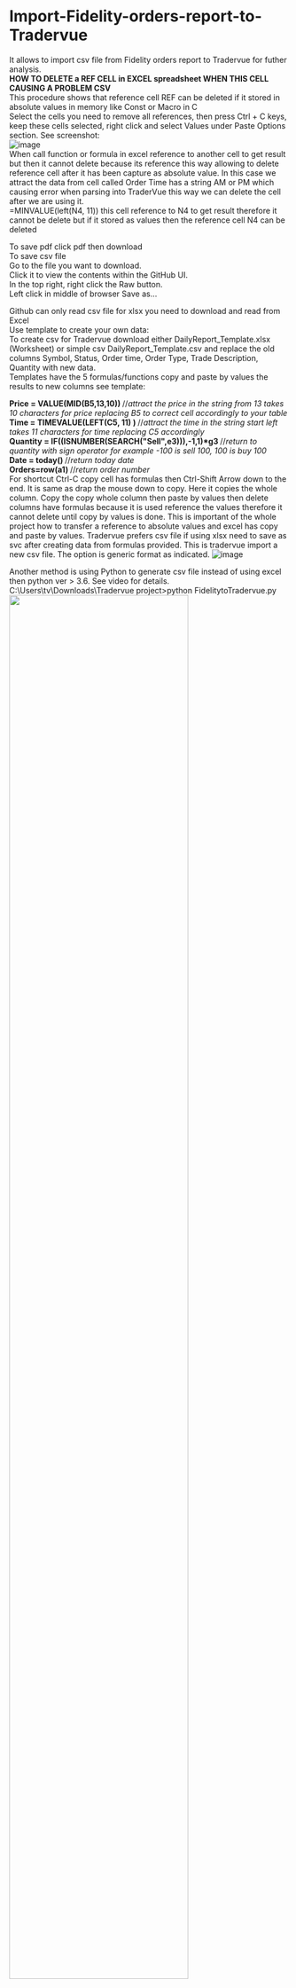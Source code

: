# Import-Fidelity-orders-report-to-Tradervue
It allows to import csv file from Fidelity orders report to Tradervue for futher analysis.<br>
<b>HOW TO DELETE a REF CELL in EXCEL spreadsheet WHEN THIS CELL CAUSING A PROBLEM CSV</b> <br>
This procedure shows that reference cell REF can be deleted if it stored in absolute values in memory like Const or Macro in C <br>
Select the cells you need to remove all references, then press Ctrl + C keys, keep these cells selected, right click and select Values under Paste Options section. See screenshot:<br>
![image](https://user-images.githubusercontent.com/1938390/169705426-857070a3-8255-4a06-a69e-e170d9a3f403.png) <br>
When call function or formula in excel reference to another cell to get result but then it cannot delete because its reference
this way allowing to delete reference cell after it has been capture as absolute value. In this case we attract the data
from cell called Order Time has a string AM or PM which causing error when parsing into TraderVue this way we can delete the cell after we are using it. <br>
=MINVALUE(left(N4, 11))   this cell reference to N4 to get result therefore it cannot be delete but if it stored as values
then the reference cell N4 can be deleted

To save pdf click pdf then download <br>
To save csv file<br>
    Go to the file you want to download.<br>
    Click it to view the contents within the GitHub UI.<br>
    In the top right, right click the Raw button.<br>
    Left click in middle of browser Save as...<br>

Github can only read csv file for xlsx you need to download and read from Excel <br>
Use template to create your own data: <br>
To create csv for Tradervue download either DailyReport_Template.xlsx (Worksheet) or simple csv DailyReport_Template.csv and replace the old columns Symbol, Status, Order time, Order Type, Trade Description, Quantity with new data. <br>
Templates have the 5 formulas/functions copy and paste by values the results to new columns see template:

<b>Price = VALUE(MID(B5,13,10)) </b>  //_attract the price in the string from 13 takes 10 characters for price replacing B5 to correct cell accordingly to your table_<br>
<b>Time = TIMEVALUE(LEFT(C5, 11) ) </b> //_attract the time in the string start left takes 11 characters for time replacing C5 accordingly_ <br>
<b>Quantity = IF((ISNUMBER(SEARCH("Sell",e3))),-1,1)\*g3 </b> //_return to quantity with sign operator for example -100 is sell 100, 100 is buy 100_ <br>
<b>Date = today() </b> //_return today date_ <br>
<b>Orders=row(a1) </b> //_return order number_ <br>
For shortcut Ctrl-C copy cell has formulas then Ctrl-Shift Arrow down to the end. It is same as drap the mouse down to copy. Here it copies the whole column.
Copy the copy whole column then paste by values then delete columns have formulas because it is used reference the values therefore it cannot delete until copy by values is done. This is important of the whole project how to transfer a reference to absolute values and excel has copy and paste by values.
Tradervue prefers csv file if using xlsx need to save as svc after creating data from formulas provided.
This is tradervue import a new csv file. The option is generic format as indicated. 
![image](https://user-images.githubusercontent.com/1938390/171069856-57a01b66-6e1a-4117-b5d6-a4789a16081e.png) 
<br>

Another method is using Python to generate csv file instead of using excel then python ver > 3.6. See video for details. <br>
C:\Users\tv\Downloads\Tradervue project>python FidelitytoTradervue.py <br>
[<img src="https://i.imgur.com/RfQsAJZ.png" width="80%">](https://youtu.be/OSmDdCexS_g)

The result that it shows you time to execute the trade up to second so you can go back to review your trader.
![image](https://user-images.githubusercontent.com/1938390/177535573-d326a968-9af2-4dc7-8401-4484580c2f83.png)

![image](https://user-images.githubusercontent.com/1938390/177536718-23a1e33e-bfdb-4bae-b1c4-f2862faac7c5.png)


